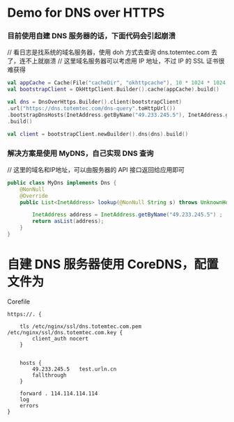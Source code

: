 # Demo for DNS over HTTPS

### 目前使用自建 DNS 服务器的话，下面代码会引起崩溃

// 看日志是找系统的域名服务器，使用 doh 方式去查询 dns.totemtec.com 去了，连不上就崩溃
// 这里域名服务器可以考虑用 IP 地址，不过 IP 的 SSL 证书很难获得
```kotlin
val appCache = Cache(File("cacheDir", "okhttpcache"), 10 * 1024 * 1024)
val bootstrapClient = OkHttpClient.Builder().cache(appCache).build()

val dns = DnsOverHttps.Builder().client(bootstrapClient)
.url("https://dns.totemtec.com/dns-query".toHttpUrl())
.bootstrapDnsHosts(InetAddress.getByName("49.233.245.5"), InetAddress.getByName("49.233.245.5"))
.build()

val client = bootstrapClient.newBuilder().dns(dns).build()
```

### 解决方案是使用 MyDNS，自己实现 DNS 查询

// 这里的域名和IP地址，可以由服务器的 API 接口返回给应用即可

```java
public class MyDns implements Dns {
    @NonNull
    @Override
    public List<InetAddress> lookup(@NonNull String s) throws UnknownHostException {

        InetAddress address = InetAddress.getByName("49.233.245.5") ;
        return asList(address);
    }
}
```

# 自建 DNS 服务器使用 CoreDNS，配置文件为

Corefile
```
https://. {

    tls /etc/nginx/ssl/dns.totemtec.com.pem /etc/nginx/ssl/dns.totemtec.com.key {
        client_auth nocert
    }


    hosts {
        49.233.245.5   test.urln.cn
        fallthrough
    }

    forward . 114.114.114.114
    log
    errors
}
```
